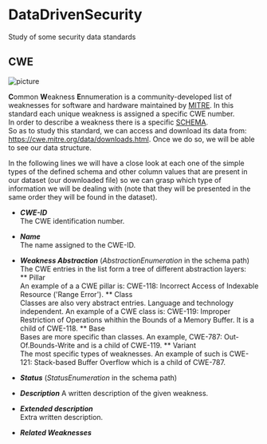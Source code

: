 # DataDrivenSecurity

Study of some security data standards

## CWE
![picture](/image/logo_cwe.jpg/200x150)

**C**ommon **W**eakness **E**nnumeration is a community-developed list of weaknesses for software and hardware maintained by [MITRE](https://www.mitre.org/).
In this standard each unique weakness is assigned a specific CWE number.       
In order to describe a weakness there is a specific [SCHEMA](https://cwe.mitre.org/documents/schema/).         
So as to study this standard, we can access and download its data from: https://cwe.mitre.org/data/downloads.html. Once we do so, we will be able to see our data structure.         
     
In the following lines we will have a close look at each one of the simple types of the defined schema and other column values that are present in our dataset (our downloaded file) so we can grasp which type of information we will be dealing with (note that they will be presented in the same order they will be found in the dataset).    
    
* ***CWE-ID***     
The CWE identification number.   
* ***Name***      
The name assigned to the CWE-ID.        
* ***Weakness Abstraction*** (*AbstractionEnumeration* in the schema path)      
The CWE entries in the list form a tree of different abstraction layers:   
     ** Pillar      
An example of a a CWE pillar is: CWE-118: Incorrect Access of Indexable Resource ('Range Error').
     ** Class      
Classes are also very abstract entries. Language and technology independent. An example of a CWE class is: CWE-119: Improper Restriction of Operations whithin the Bounds of a Memory Buffer. It is a child of CWE-118.
     ** Base      
Bases are more specific than classes. An example, CWE-787: Out-Of.Bounds-Write and is a child of CWE-119.
     ** Variant      
The most specific types of weaknesses. An example of such is CWE-121: Stack-based Buffer Overflow which is a child of CWE-787.       
* ***Status*** (*StatusEnumeration* in the schema path)     
     
* ***Description***
A written description of the given weakness.   
* ***Extended description***   
Extra written description.   
* ***Related Weaknesses***   




